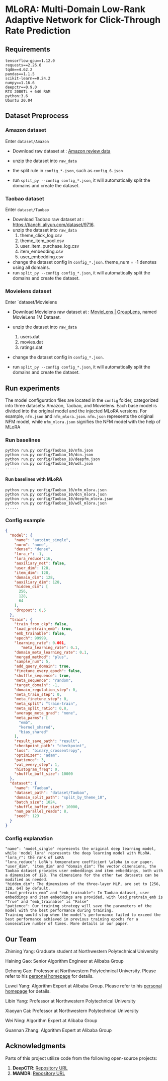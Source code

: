 # MLoRA: Multi-Domain Low-Rank Adaptive Network for Click-Through Rate Prediction

## Requirements

```
tensorflow-gpu==1.12.0
requests==2.26.0
tqdm==4.62.2
pandas==1.1.5
scikit-learn==0.24.2
numpy==1.16.6
deepctr==0.9.0
RTX 2080Ti + 64G RAM
python:3.6
Ubuntu 20.04
```

## Dataset Preprocess

### Amazon dataset

Enter `dataset/Amazon`

* Download raw dataset at : [Amazon review data](https://nijianmo.github.io/amazon/index.html#complete-data)
* unzip the dataset into `raw_data`

* the split rule in `config_*.json`, such as `config_6.json`
* run `split_py --config config_*.json`, it will automatically split the domains and create the dataset.

### Taobao dataset

Enter `dataset/Taobao`

* Download Taobao raw dataset at : https://tianchi.aliyun.com/dataset/9716.
* unzip the dataset into `raw_data`
  1. theme_click_log.csv
  2. theme_item_pool.csv
  3. user_item_purchase_log.csv
  4. item_embedding.csv
  5. user_embedding.csv
* change the dataset config in `config_*.json`. theme_num = -1 denotes using all domains.
* run `split_py --config config_*.json`, it will automatically split the domains and create the dataset.

### Movielens dataset

Enter `dataset/Movielens

- Download Movielens raw dataset at : [MovieLens | GroupLens](https://grouplens.org/datasets/movielens/), named MovieLens 1M Dataset.

- unzip the dataset into `raw_data`
  1. users.dat
  2. movies.dat
  3. ratings.dat
- change the dataset config in `config_*.json`. 
- run `split_py --config config_*.json`, it will automatically split the domains and create the dataset.

## Run experiments

The model configuration files are located in the `config` folder, categorized into three datasets: Amazon, Taobao, and Movielens. Each base model is divided into the original model and the injected MLoRA versions. For example, `nfm.json` and `nfm_mlora.json`. `nfm.json` represents the original NFM model, while `nfm_mlora.json` signifies the NFM model with the help of MLoRA

### Run baselines

```
python run.py config/Taobao_10/nfm.json
python run.py config/Taobao_10/dcn.json
python run.py config/Taobao_10/deepfm.json
python run.py config/Taobao_10/wdl.json
......
```

#### Run baselines with MLoRA

```
python run.py config/Taobao_10/nfm_mlora.json
python run.py config/Taobao_10/dcn_mlora.json
python run.py config/Taobao_10/deepfm_mlora.json
python run.py config/Taobao_10/wdl_mlora.json
......
```

### Config example

```json
{
  "model": {
    "name": "autoint_single",
    "norm": "none",
    "dense": "dense",
    "lora_r": -1,
    "lora_reduce":16,
    "auxiliary_net": false,
    "user_dim": 128,
    "item_dim": 128,
    "domain_dim": 128,
    "auxiliary_dim": 128,
    "hidden_dim": [
      256,
      128,
      64
    ],
    "dropout": 0.5
  },
  "train": {
    "train_from_ckp": false,
    "load_pretrain_emb": true,
    "emb_trainable": false,
    "epoch": 99999,
    "learning_rate": 0.001,
       "meta_learning_rate": 0.1,
    "domain_meta_learning_rate": 0.1,
    "merged_method": "plus",
    "sample_num": 5,
    "add_query_domain": true,
    "finetune_every_epoch": false,
    "shuffle_sequence": true,
    "meta_sequence": "random",
    "target_domain": -1,
    "domain_regulation_step": 0,
    "meta_train_step": 0,
    "meta_finetune_step": 0,
    "meta_split": "train-train",
    "meta_split_ratio": 0.8,
    "average_meta_grad": "none",
    "meta_parms": [
      "emb",
      "kernel_shared",
      "bias_shared"
    ],
    "result_save_path": "result",
    "checkpoint_path": "checkpoint",
    "loss": "binary_crossentropy",
    "optimizer": "adam",
    "patience": 3,
    "val_every_step": 1,
    "histogram_freq": 0,
    "shuffle_buff_size": 10000
  },
  "dataset": {
    "name": "Taobao",
    "dataset_path": "dataset/Taobao",
    "domain_split_path": "split_by_theme_10",
    "batch_size": 1024,
    "shuffle_buffer_size": 10000,
    "num_parallel_reads": 8,
    "seed": 123
  }
}
```

### Config explanation

```
"name": 'model_single' represents the original deep learning model, while 'model_lora' represents the deep learning model with MLoRA.
"lora_r": the rank of LoRA
"lora_reduce": LoRA's temperature coefficient \alpha in our paper.
"user_dim", "item_dim" and "domain_dim": The vector dimensions, the Taobao dataset provides user embeddings and item embeddings, both with a dimension of 128. The dimensions for the other two datasets can be modified as needed.
"hidden_dim": The dimensions of the three-layer MLP, are set to [256, 128, 64] by default.
"load_pretrain_emb“ and "emb_trainable": In Taobao dataset, user embeddings and item embeddings are provided, with load_pretrain_emb is "True" and "emb_trainable" is "False"
"patience": Our training strategy will save the parameters of the model with the best performance during training. 
Training would stop when the model's performance failed to exceed the best performance achieved in previous training epochs for a consecutive number of times. More details in our paper.
```

## Our Team
Zhiming Yang: Graduate student at Northwestern Polytechnical University

Haining Gao: Senior Algorithm Engineer at Alibaba Group

Dehong Gao: Professor at Northwestern Polytechnical University. Please refer to his [personal homepage](https://scholar.google.com/citations?user=0uPb8MMAAAAJ&hl=zh-CN) for details.

Luwei Yang: Algorithm Expert at Alibaba Group. Please refer to his [personal homepage](https://luweiyang.com/) for details.

Libin Yang: Professor at Northwestern Polytechnical University

Xiaoyan Cai: Professor at Northwestern Polytechnical University

Wei Ning: Algorithm Expert at Alibaba Group

Guannan Zhang: Algorithm Expert at Alibaba Group
## Acknowledgments

Parts of this project utilize code from the following open-source projects:

1. **DeepCTR**: [Repository URL](https://github.com/shenweichen/DeepCTR)
2. **MAMDR**: [Repository URL](https://github.com/RManLuo/MAMDR)
   